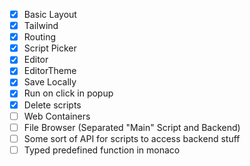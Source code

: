 - [x] Basic Layout
- [x] Tailwind
- [x] Routing
- [x] Script Picker
- [x] Editor
- [x] EditorTheme
- [x] Save Locally
- [x] Run on click in popup
- [x] Delete scripts
- [ ] Web Containers
- [ ] File Browser (Separated "Main" Script and Backend)
- [ ] Some sort of API for scripts to access backend stuff
- [ ] Typed predefined function in monaco
